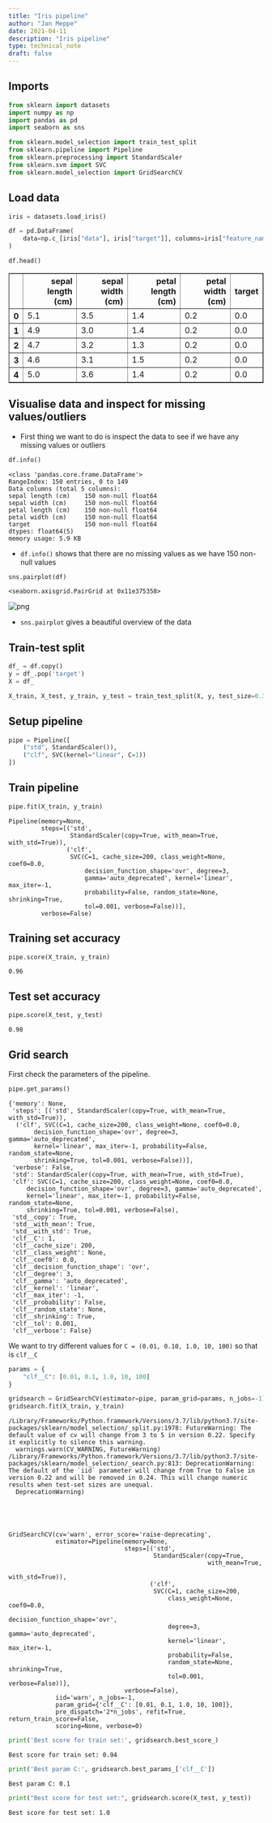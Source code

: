 ```yaml
---
title: "Iris pipeline"
author: "Jan Meppe"
date: 2021-04-11
description: "Iris pipeline"
type: technical_note
draft: false
---
```

## Imports


```python
from sklearn import datasets
import numpy as np
import pandas as pd
import seaborn as sns

from sklearn.model_selection import train_test_split
from sklearn.pipeline import Pipeline
from sklearn.preprocessing import StandardScaler
from sklearn.svm import SVC
from sklearn.model_selection import GridSearchCV
```

## Load data


```python
iris = datasets.load_iris()
```


```python
df = pd.DataFrame(
    data=np.c_[iris["data"], iris["target"]], columns=iris["feature_names"] + ["target"]
)

df.head()
```




<div>
<style scoped>
    .dataframe tbody tr th:only-of-type {
        vertical-align: middle;
    }

    .dataframe tbody tr th {
        vertical-align: top;
    }

    .dataframe thead th {
        text-align: right;
    }
</style>
<table border="1" class="dataframe">
  <thead>
    <tr style="text-align: right;">
      <th></th>
      <th>sepal length (cm)</th>
      <th>sepal width (cm)</th>
      <th>petal length (cm)</th>
      <th>petal width (cm)</th>
      <th>target</th>
    </tr>
  </thead>
  <tbody>
    <tr>
      <th>0</th>
      <td>5.1</td>
      <td>3.5</td>
      <td>1.4</td>
      <td>0.2</td>
      <td>0.0</td>
    </tr>
    <tr>
      <th>1</th>
      <td>4.9</td>
      <td>3.0</td>
      <td>1.4</td>
      <td>0.2</td>
      <td>0.0</td>
    </tr>
    <tr>
      <th>2</th>
      <td>4.7</td>
      <td>3.2</td>
      <td>1.3</td>
      <td>0.2</td>
      <td>0.0</td>
    </tr>
    <tr>
      <th>3</th>
      <td>4.6</td>
      <td>3.1</td>
      <td>1.5</td>
      <td>0.2</td>
      <td>0.0</td>
    </tr>
    <tr>
      <th>4</th>
      <td>5.0</td>
      <td>3.6</td>
      <td>1.4</td>
      <td>0.2</td>
      <td>0.0</td>
    </tr>
  </tbody>
</table>
</div>



## Visualise data and inspect for missing values/outliers

* First thing we want to do is inspect the data to see if we have any missing values or outliers


```python
df.info()
```

    <class 'pandas.core.frame.DataFrame'>
    RangeIndex: 150 entries, 0 to 149
    Data columns (total 5 columns):
    sepal length (cm)    150 non-null float64
    sepal width (cm)     150 non-null float64
    petal length (cm)    150 non-null float64
    petal width (cm)     150 non-null float64
    target               150 non-null float64
    dtypes: float64(5)
    memory usage: 5.9 KB


* `df.info()` shows that there are no missing values as we have 150 non-null values


```python
sns.pairplot(df)
```




    <seaborn.axisgrid.PairGrid at 0x11e375358>




    
![png](Iris_pipeline_files/Iris_pipeline_10_1.png)
    


* `sns.pairplot` gives a beautiful overview of the data

## Train-test split


```python
df_ = df.copy()
y = df_.pop('target')
X = df_
```


```python
X_train, X_test, y_train, y_test = train_test_split(X, y, test_size=0.33)
```

## Setup pipeline


```python
pipe = Pipeline([
    ("std", StandardScaler()),
    ("clf", SVC(kernel="linear", C=1))
])
```

## Train pipeline


```python
pipe.fit(X_train, y_train)
```




    Pipeline(memory=None,
             steps=[('std',
                     StandardScaler(copy=True, with_mean=True, with_std=True)),
                    ('clf',
                     SVC(C=1, cache_size=200, class_weight=None, coef0=0.0,
                         decision_function_shape='ovr', degree=3,
                         gamma='auto_deprecated', kernel='linear', max_iter=-1,
                         probability=False, random_state=None, shrinking=True,
                         tol=0.001, verbose=False))],
             verbose=False)



## Training set accuracy


```python
pipe.score(X_train, y_train)
```




    0.96



## Test set accuracy


```python
pipe.score(X_test, y_test)
```




    0.98



## Grid search

First check the parameters of the pipeline.


```python
pipe.get_params()
```




    {'memory': None,
     'steps': [('std', StandardScaler(copy=True, with_mean=True, with_std=True)),
      ('clf', SVC(C=1, cache_size=200, class_weight=None, coef0=0.0,
           decision_function_shape='ovr', degree=3, gamma='auto_deprecated',
           kernel='linear', max_iter=-1, probability=False, random_state=None,
           shrinking=True, tol=0.001, verbose=False))],
     'verbose': False,
     'std': StandardScaler(copy=True, with_mean=True, with_std=True),
     'clf': SVC(C=1, cache_size=200, class_weight=None, coef0=0.0,
         decision_function_shape='ovr', degree=3, gamma='auto_deprecated',
         kernel='linear', max_iter=-1, probability=False, random_state=None,
         shrinking=True, tol=0.001, verbose=False),
     'std__copy': True,
     'std__with_mean': True,
     'std__with_std': True,
     'clf__C': 1,
     'clf__cache_size': 200,
     'clf__class_weight': None,
     'clf__coef0': 0.0,
     'clf__decision_function_shape': 'ovr',
     'clf__degree': 3,
     'clf__gamma': 'auto_deprecated',
     'clf__kernel': 'linear',
     'clf__max_iter': -1,
     'clf__probability': False,
     'clf__random_state': None,
     'clf__shrinking': True,
     'clf__tol': 0.001,
     'clf__verbose': False}



We want to try different values for `C = (0.01, 0.10, 1.0, 10, 100)` so that is `clf__C`


```python
params = {
    "clf__C": [0.01, 0.1, 1.0, 10, 100]
}
```


```python
gridsearch = GridSearchCV(estimator=pipe, param_grid=params, n_jobs=-1)
gridsearch.fit(X_train, y_train)
```

    /Library/Frameworks/Python.framework/Versions/3.7/lib/python3.7/site-packages/sklearn/model_selection/_split.py:1978: FutureWarning: The default value of cv will change from 3 to 5 in version 0.22. Specify it explicitly to silence this warning.
      warnings.warn(CV_WARNING, FutureWarning)
    /Library/Frameworks/Python.framework/Versions/3.7/lib/python3.7/site-packages/sklearn/model_selection/_search.py:813: DeprecationWarning: The default of the `iid` parameter will change from True to False in version 0.22 and will be removed in 0.24. This will change numeric results when test-set sizes are unequal.
      DeprecationWarning)





    GridSearchCV(cv='warn', error_score='raise-deprecating',
                 estimator=Pipeline(memory=None,
                                    steps=[('std',
                                            StandardScaler(copy=True,
                                                           with_mean=True,
                                                           with_std=True)),
                                           ('clf',
                                            SVC(C=1, cache_size=200,
                                                class_weight=None, coef0=0.0,
                                                decision_function_shape='ovr',
                                                degree=3, gamma='auto_deprecated',
                                                kernel='linear', max_iter=-1,
                                                probability=False,
                                                random_state=None, shrinking=True,
                                                tol=0.001, verbose=False))],
                                    verbose=False),
                 iid='warn', n_jobs=-1,
                 param_grid={'clf__C': [0.01, 0.1, 1.0, 10, 100]},
                 pre_dispatch='2*n_jobs', refit=True, return_train_score=False,
                 scoring=None, verbose=0)




```python
print('Best score for train set:', gridsearch.best_score_) 
```

    Best score for train set: 0.94



```python
print('Best param C:', gridsearch.best_params_['clf__C'])
```

    Best param C: 0.1



```python
print("Best score for test set:", gridsearch.score(X_test, y_test))
```

    Best score for test set: 1.0



```python

```
